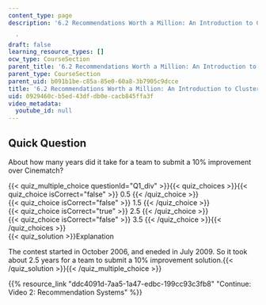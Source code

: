 ```yaml
---
content_type: page
description: '6.2 Recommendations Worth a Million: An Introduction to Clustering

  '
draft: false
learning_resource_types: []
ocw_type: CourseSection
parent_title: '6.2 Recommendations Worth a Million: An Introduction to Clustering '
parent_type: CourseSection
parent_uid: b091b1be-c85a-85e0-60a8-3b7905c9dcce
title: '6.2 Recommendations Worth a Million: An Introduction to Clustering'
uid: 0929460c-b5ed-43df-db0e-cacb845ffa3f
video_metadata:
  youtube_id: null
---
```

## Quick Question

About how many years did it take for a team to submit a 10% improvement over Cinematch?

{{< quiz_multiple_choice questionId="Q1_div" >}}{{< quiz_choices >}}{{< quiz_choice isCorrect="false" >}} 0.5 {{< /quiz_choice >}}   
{{< quiz_choice isCorrect="false" >}} 1.5 {{< /quiz_choice >}}   
{{< quiz_choice isCorrect="true" >}} 2.5 {{< /quiz_choice >}}   
{{< quiz_choice isCorrect="false" >}} 3.5 {{< /quiz_choice >}}{{< /quiz_choices >}}   
{{< quiz_solution >}}Explanation

The contest started in October 2006, and eneded in July 2009. So it took about 2.5 years for a team to submit a 10% improvement solution.{{< /quiz_solution >}}{{< /quiz_multiple_choice >}}

{{% resource_link "ddc4091d-7aa5-1a47-edbc-199cc93c3fb8" "Continue: Video 2: Recommendation Systems" %}}